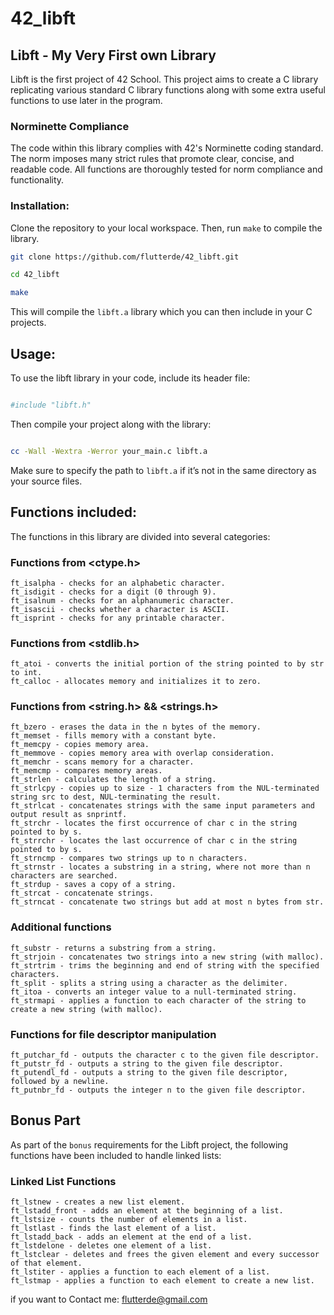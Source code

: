 # 42_libft
## Libft - My Very First own Library

Libft is the first project of 42 School. This project aims to create a C library replicating various standard C library functions along with some extra useful functions to use later in the program.

### Norminette Compliance

The code within this library complies with 42's Norminette coding standard. The norm imposes many strict rules that promote clear, concise, and readable code. All functions are thoroughly tested for norm compliance and functionality.

### Installation:

Clone the repository to your local workspace. Then, run `make` to compile the library.

```bash
git clone https://github.com/flutterde/42_libft.git

cd 42_libft

make 
```

This will compile the `libft.a` library which you can then include in your C projects.

## Usage:

To use the libft library in your code, include its header file:

```bash

#include "libft.h"

```

Then compile your project along with the library:

```bash

cc -Wall -Wextra -Werror your_main.c libft.a


```

Make sure to specify the path to `libft.a` if it’s not in the same directory as your source files.

## Functions included:
The functions in this library are divided into several categories:

### Functions from <ctype.h>

    ft_isalpha - checks for an alphabetic character.
    ft_isdigit - checks for a digit (0 through 9).
    ft_isalnum - checks for an alphanumeric character.
    ft_isascii - checks whether a character is ASCII.
    ft_isprint - checks for any printable character.


### Functions from <stdlib.h>

    ft_atoi - converts the initial portion of the string pointed to by str to int.
    ft_calloc - allocates memory and initializes it to zero.


### Functions from <string.h> && <strings.h>


    ft_bzero - erases the data in the n bytes of the memory.
    ft_memset - fills memory with a constant byte.
    ft_memcpy - copies memory area.
    ft_memmove - copies memory area with overlap consideration.
    ft_memchr - scans memory for a character.
    ft_memcmp - compares memory areas.
    ft_strlen - calculates the length of a string.
    ft_strlcpy - copies up to size - 1 characters from the NUL-terminated string src to dest, NUL-terminating the result.
    ft_strlcat - concatenates strings with the same input parameters and output result as snprintf.
    ft_strchr - locates the first occurrence of char c in the string pointed to by s.
    ft_strrchr - locates the last occurrence of char c in the string pointed to by s.
    ft_strncmp - compares two strings up to n characters.
    ft_strnstr - locates a substring in a string, where not more than n characters are searched.
    ft_strdup - saves a copy of a string.
    ft_strcat - concatenate strings.
    ft_strncat - concatenate two strings but add at most n bytes from str.


### Additional functions

    ft_substr - returns a substring from a string.
    ft_strjoin - concatenates two strings into a new string (with malloc).
    ft_strtrim - trims the beginning and end of string with the specified characters.
    ft_split - splits a string using a character as the delimiter.
    ft_itoa - converts an integer value to a null-terminated string.
    ft_strmapi - applies a function to each character of the string to create a new string (with malloc).

### Functions for file descriptor manipulation

    ft_putchar_fd - outputs the character c to the given file descriptor.
    ft_putstr_fd - outputs a string to the given file descriptor.
    ft_putendl_fd - outputs a string to the given file descriptor, followed by a newline.
    ft_putnbr_fd - outputs the integer n to the given file descriptor.


## Bonus Part

As part of the `bonus` requirements for the Libft project, the following functions have been included to handle linked lists:

### Linked List Functions


    ft_lstnew - creates a new list element.
    ft_lstadd_front - adds an element at the beginning of a list.
    ft_lstsize - counts the number of elements in a list.
    ft_lstlast - finds the last element of a list.
    ft_lstadd_back - adds an element at the end of a list.
    ft_lstdelone - deletes one element of a list.
    ft_lstclear - deletes and frees the given element and every successor of that element.
    ft_lstiter - applies a function to each element of a list.
    ft_lstmap - applies a function to each element to create a new list.


if you want to Contact me: flutterde@gmail.com

